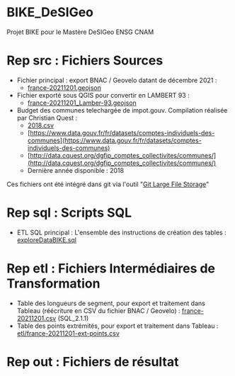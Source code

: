 # BIKE_DeSIGeo
Projet BIKE pour le Mastère DeSIGeo ENSG CNAM

# Rep src : Fichiers Sources
- Fichier principal : export BNAC / Geovelo datant de décembre 2021 : 
  - [france-20211201.geojson](src/france-20211201.geojson)
- Fichier exporté sous QGIS pour convertir en LAMBERT 93 : 
  - [france-20211201_Lamber-93.geojson](src/france-20211201_Lamber-93.geojson)
- Budget des communes telechargée de impot.gouv. Compilation réalisée par Christian Quest :
  - [2018.csv](src/2018.csv)
  - [https://www.data.gouv.fr/fr/datasets/comptes-individuels-des-communes](https://www.data.gouv.fr/fr/datasets/comptes-individuels-des-communes)
  - [http://data.cquest.org/dgfip_comptes_collectivites/communes/](http://data.cquest.org/dgfip_comptes_collectivites/communes/)
  - Dernière année disponible : 2018

Ces fichiers ont été intégré dans git via l'outil "[Git Large File Storage](https://docs.github.com/en/repositories/working-with-files/managing-large-files)"


# Rep sql : Scripts SQL
- ETL SQL principal : L'ensemble des instructions de création des tables : [exploreDataBIKE.sql](sql/exploreDataBIKE.sql)

# Rep etl : Fichiers Intermédiaires de Transformation
- Table des longueurs de segment, pour export et traitement dans Tableau (réécriture en CSV du fichier BNAC / Geovelo) : [france-20211201.csv](etl/france-20211201.csv) (SQL_2.1.1)
- Table des points extrémités, pour export et traitement dans Tableau : [etl/france-20211201-ext-points.csv](etl/france-20211201-ext-points.csv)

# Rep out : Fichiers de résultat
